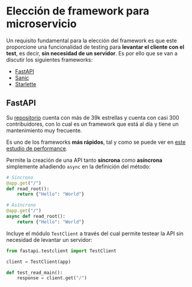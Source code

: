 # Elección de framework para microservicio

Un requisito fundamental para la elección del framework es que este proporcione una funcionalidad de testing para **levantar el cliente con el test**, es decir, **sin necesidad de un servidor**. Es por ello que se van a discutir los siguientes frameworks:

- [FastAPI](https://fastapi.tiangolo.com/)
- [Sanic](https://sanic.readthedocs.io/en/stable/)
- [Starlette](https://github.com/encode/starlette)

## FastAPI

Su [repositorio](https://github.com/tiangolo/fastapi) cuenta con más de 39k estrellas y cuenta con casi 300 contribuidores, con lo cual es un framework que está al día y tiene un mantenimiento muy frecuente. 

Es uno de los frameworks **más rápidos**, tal y como se puede ver en [este estudio de performance](https://github.com/tiangolo/fastapi#performance).

Permite la creación de una API tanto **síncrona** como **asíncrona** simplemente añadiendo ```async``` en la definición del método:

```python
# Síncrono
@app.get("/")
def read_root():
    return {"Hello": "World"}
```

```python
# Asíncrono
@app.get("/")
async def read_root():
    return {"Hello": "World"}
```

Incluye el módulo ```TestClient``` a través del cual permite testear la API sin necesidad de levantar un servidor:

```python
from fastapi.testclient import TestClient

client = TestClient(app)

def test_read_main():
	response = client.get("/")
```
